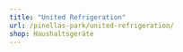 ```yaml
---
title: "United Refrigeration"
url: /pinellas-park/united-refrigeration/
shop: Haushaltsgeräte
---
```

